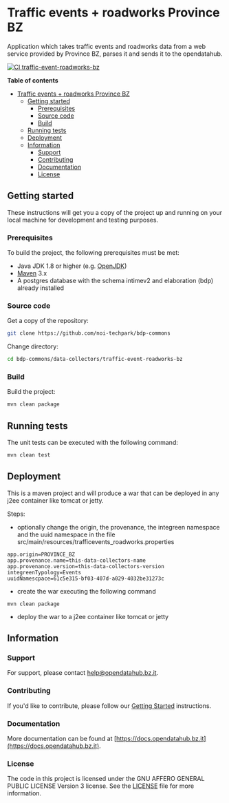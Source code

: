 # Traffic events + roadworks Province BZ

Application which takes traffic events and roadworks data from a web service
provided by Province BZ, parses it and sends it to the opendatahub.

[![CI traffic-event-roadworks-bz](https://github.com/noi-techpark/bdp-commons/actions/workflows/ci-traffic-event-roadworks-bz.yml/badge.svg)](https://github.com/noi-techpark/bdp-commons/actions/workflows/ci-traffic-event-roadworks-bz.yml)

**Table of contents**
- [Traffic events + roadworks Province BZ](#traffic-events--roadworks-province-bz)
	- [Getting started](#getting-started)
		- [Prerequisites](#prerequisites)
		- [Source code](#source-code)
		- [Build](#build)
	- [Running tests](#running-tests)
	- [Deployment](#deployment)
	- [Information](#information)
		- [Support](#support)
		- [Contributing](#contributing)
		- [Documentation](#documentation)
		- [License](#license)

## Getting started

These instructions will get you a copy of the project up and running on your
local machine for development and testing purposes.

### Prerequisites

To build the project, the following prerequisites must be met:

- Java JDK 1.8 or higher (e.g. [OpenJDK](https://openjdk.java.net/))
- [Maven](https://maven.apache.org/) 3.x
- A postgres database with the schema intimev2 and elaboration (bdp) already installed

### Source code

Get a copy of the repository:

```bash
git clone https://github.com/noi-techpark/bdp-commons
```

Change directory:

```bash
cd bdp-commons/data-collectors/traffic-event-roadworks-bz
```

### Build

Build the project:

```bash
mvn clean package
```

## Running tests

The unit tests can be executed with the following command:

```bash
mvn clean test
```

## Deployment

This is a maven project and will produce a war that can be deployed in any j2ee container like tomcat or jetty.

Steps:

* optionally change the origin, the provenance, the integreen namespace and the uuid namespace in the file
  src/main/resources/trafficevents_roadworks.properties

```
app.origin=PROVINCE_BZ
app.provenance.name=this-data-collectors-name
app.provenance.version=this-data-collectors-version
integreenTypology=Events
uuidNamescpace=61c5e315-bf03-407d-a029-4032be31273c
```

* create the war executing the following command

```
mvn clean package
```

* deploy the war to a j2ee container like tomcat or jetty

## Information

### Support

For support, please contact [help@opendatahub.bz.it](mailto:help@opendatahub.bz.it).

### Contributing

If you'd like to contribute, please follow our [Getting
Started](https://github.com/noi-techpark/odh-docs/wiki/Contributor-Guidelines:-Getting-started)
instructions.

### Documentation

More documentation can be found at
[https://docs.opendatahub.bz.it](https://docs.opendatahub.bz.it).

### License

The code in this project is licensed under the GNU AFFERO GENERAL PUBLIC LICENSE
Version 3 license. See the [LICENSE](LICENSE) file for more information.
